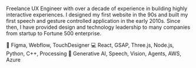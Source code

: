 Freelance UX Engineer with over a decade of experience in building highly interactive experiences. I designed my first website in the 90s and built my first speech and gesture controlled application in the early 2010s. Since then, I have provided design and technology leadership to many companies from startup to Fortune 500 enterprise.

🎨 Figma, Webflow, TouchDesigner
💻 React, GSAP, Three.js, Node.js, Python, C++, Processing
🔮 Generative AI, Speech, Vision, Agents, AWS, Azure

<!---
simonschmalfeld/simonschmalfeld is a ✨ special ✨ repository because its `README.md` (this file) appears on your GitHub profile.
You can click the Preview link to take a look at your changes.
--->
